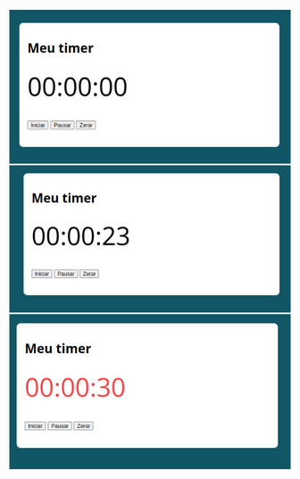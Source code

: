 ![Timer](./assets/img/timer1.png)
![Timer](./assets/img/timer2.png)
![Timer](./assets/img/timer3.png)